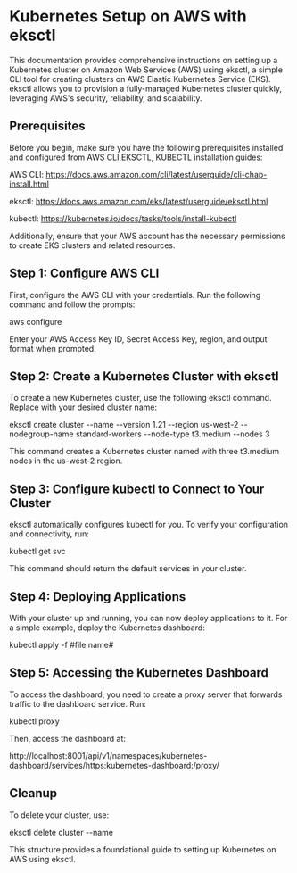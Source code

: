 # Kubernetes Setup on AWS with eksctl

This documentation provides comprehensive instructions on setting up a Kubernetes cluster on Amazon Web Services (AWS) using eksctl, a simple CLI tool for creating clusters on AWS Elastic Kubernetes Service (EKS). eksctl allows you to provision a fully-managed Kubernetes cluster quickly, leveraging AWS's security, reliability, and scalability.

## Prerequisites

Before you begin, make sure you have the following prerequisites installed and configured from AWS CLI,EKSCTL, KUBECTL installation guides:

AWS CLI: https://docs.aws.amazon.com/cli/latest/userguide/cli-chap-install.html

eksctl: https://docs.aws.amazon.com/eks/latest/userguide/eksctl.html

kubectl: https://kubernetes.io/docs/tasks/tools/install-kubectl

Additionally, ensure that your AWS account has the necessary permissions to create EKS clusters and related resources.

## Step 1: Configure AWS CLI

First, configure the AWS CLI with your credentials. Run the following command and follow the prompts:

aws configure

Enter your AWS Access Key ID, Secret Access Key, region, and output format when prompted.

## Step 2: Create a Kubernetes Cluster with eksctl

To create a new Kubernetes cluster, use the following eksctl command. Replace <cluster-name> with your desired cluster name:


eksctl create cluster --name <cluster-name> --version 1.21 --region us-west-2 --nodegroup-name standard-workers --node-type t3.medium --nodes 3

This command creates a Kubernetes cluster named <cluster-name> with three t3.medium nodes in the us-west-2 region.

## Step 3: Configure kubectl to Connect to Your Cluster

eksctl automatically configures kubectl for you. To verify your configuration and connectivity, run:


kubectl get svc


This command should return the default services in your cluster.

## Step 4: Deploying Applications

With your cluster up and running, you can now deploy applications to it. For a simple example, deploy the Kubernetes dashboard:


kubectl apply -f #file name#


## Step 5: Accessing the Kubernetes Dashboard

To access the dashboard, you need to create a proxy server that forwards traffic to the dashboard service. Run:


kubectl proxy


Then, access the dashboard at:

http://localhost:8001/api/v1/namespaces/kubernetes-dashboard/services/https:kubernetes-dashboard:/proxy/


## Cleanup

To delete your cluster, use:


eksctl delete cluster --name <cluster-name>




This structure provides a foundational guide to setting up Kubernetes on AWS using eksctl.
